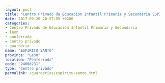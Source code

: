 ```yaml
---
layout: post
title: "Centro Privado de Educación Infantil Primaria y Secundaria ESPIRITU SANTO"
date: 2017-09-20 20:57:05 +0200
categories:
- Centro Privado de Educación Infantil Primaria y Secundaria
- leon
- ponferrada
- Centro privado
- guarderia
name: "ESPIRITU SANTO"
province: "León"
location: "Ponferrada"
code: "24008231"
type: "Centro privado"
permalink: /guarderias/espiritu-santo.html
---
```

